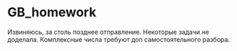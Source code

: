 # GB_homework
Извиняюсь, за столь позднее отправление. 
Некоторые задачи не доделала. Комплексные числа требуют доп самостоятельного разбора. 
